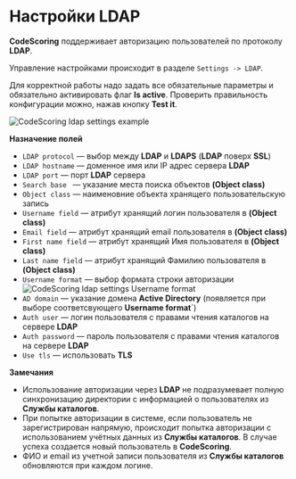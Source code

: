 # Настройки LDAP

**CodeScoring** поддерживает авторизацию пользователей по протоколу **LDAP**.

Управление настройками происходит в разделе `Settings -> LDAP`.

Для корректной работы надо задать все обязательные параметры и обязательно активировать флаг **Is active**. Проверить правильность конфигурации можно, нажав кнопку **Test it**.

![CodeScoring ldap settings example](/assets/img/ldap-settings.png)

**Назначение полей**

- `LDAP protocol` — выбор между **LDAP** и **LDAPS** (**LDAP** поверх **SSL**)
- `LDAP hostname` — доменное имя или IP адрес сервера **LDAP** 
- `LDAP port` — порт **LDAP** сервера
- `Search base ` — указание места поиска объектов **(Object class)**
- `Object class` — наименовние объекта хранящего пользовательскую запись
- `Username field` — атрибут хранящий логин пользователя в **(Object class)**
- `Email field` — атрибут хранящий email пользователя в **(Object class)**
- `First name field` — атрибут хранящий Имя пользователя в **(Object class)**
- `Last name field` — атрибут хранящий Фамилию пользователя в **(Object class)**
- `Username format` — выбор формата строки авторизации
  ![CodeScoring ldap settings Username format](/assets/img/ldap-username-format.png) 
- `AD domain` — указание домена **Active Directory** (появляется при выборе соответсвующего **Username format**`)
- `Auth user` — логин пользователя с правами чтения каталогов на сервере **LDAP**
- `Auth password` — пароль пользователя с правами чтения каталогов на сервере **LDAP**
- `Use tls` — использовать **TLS**

**Замечания**

- Использование авторизации через **LDAP** не подразумевает полную синхронизацию директории с информацией о пользователях из **Службы каталогов**.
- При попытке авторизации в системе, если пользователь не зарегистрирован напрямую, происходит попытка авторизации с использованием учётных данных из **Службы каталогов**. В случае успеха создается новый пользователь в **CodeScoring**.
- ФИО и email из учетной записи пользователя из **Службы каталогов** обновляются при каждом логине.
